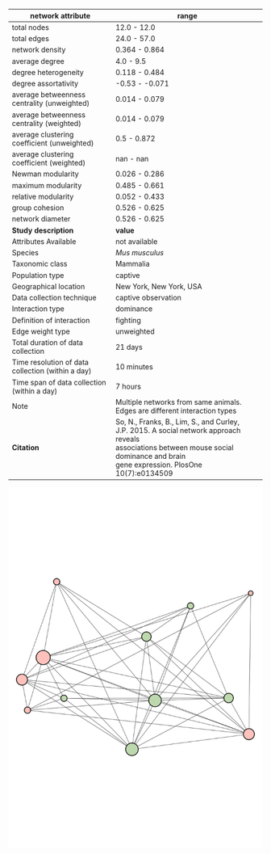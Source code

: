 network attribute|range
---|---
total nodes|12.0 - 12.0
total edges|24.0 - 57.0
network density|0.364 - 0.864
average degree|4.0 - 9.5
degree heterogeneity|0.118 - 0.484
degree assortativity|-0.53 - -0.071
average betweenness centrality (unweighted)|0.014 - 0.079
average betweenness centrality (weighted)|0.014 - 0.079
average clustering coefficient (unweighted)|0.5 - 0.872
average clustering coefficient (weighted)|nan - nan
Newman modularity|0.026 - 0.286
maximum modularity|0.485 - 0.661
relative modularity|0.052 - 0.433
group cohesion|0.526 - 0.625
network diameter|0.526 - 0.625
**Study description**|**value**
Attributes Available|not available
Species|*Mus musculus*
Taxonomic class|Mammalia
Population type|captive
Geographical location|New York, New York, USA
Data collection technique|captive observation
Interaction type|dominance
Definition of interaction|fighting
Edge weight type|unweighted
Total duration of data collection|21 days
Time resolution of data collection (within a day)|10 minutes
Time span of data collection (within a day)|7 hours
Note|Multiple networks from same animals. Edges are different interaction types
**Citation** | So, N., Franks, B., Lim, S., and Curley, <br> J.P. 2015. A social network approach reveals <br> associations between mouse social dominance and brain <br> gene expression. PlosOne 10(7):e0134509
![NetworkImage](/Networks/Network%20Visualizations/mouse_so_fighting.png)
